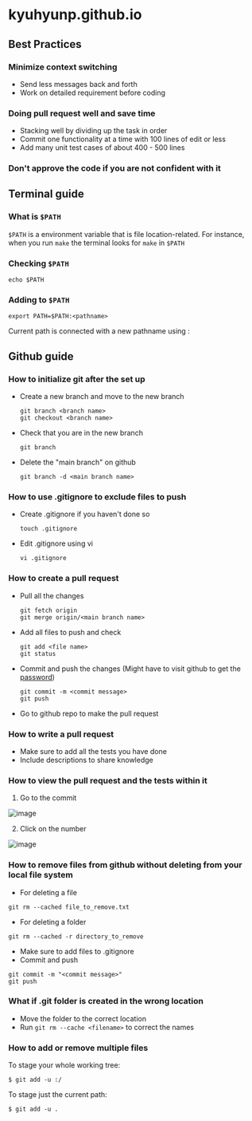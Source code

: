 # kyuhyunp.github.io

## Best Practices
### Minimize context switching
- Send less messages back and forth
- Work on detailed requirement before coding

### Doing pull request well and save time
- Stacking well by dividing up the task in order
- Commit one functionality at a time with 100 lines of edit or less
- Add many unit test cases of about 400 - 500 lines

### Don't approve the code if you are not confident with it

## Terminal guide
### What is `$PATH`
`$PATH` is a environment variable that is file location-related. 
For instance, when you run `make` the terminal looks for `make` in `$PATH`

### Checking `$PATH`
```
echo $PATH
```

### Adding to `$PATH`
```
export PATH=$PATH:<pathname>
```
Current path is connected with a new pathname using :



## Github guide

### How to initialize git after the set up
- Create a new branch and move to the new branch
  ```
  git branch <branch name>
  git checkout <branch name>
  ```

- Check that you are in the new branch
  ```
  git branch
  ```
  
- Delete the "main branch" on github
  ```
  git branch -d <main branch name>
  ```

### How to use .gitignore to exclude files to push
- Create .gitignore if you haven't done so
  ```
  touch .gitignore
  ```

- Edit .gitignore using vi
  ```
  vi .gitignore
  ```

### How to create a pull request
- Pull all the changes
  ```
  git fetch origin
  git merge origin/<main branch name>
  ```
  
- Add all files to push and check
  ```
  git add <file name> 
  git status
  ```
  
- Commit and push the changes (Might have to visit github to get the [password](https://stackoverflow.com/questions/68775869/message-support-for-password-authentication-was-removed))
  ```
  git commit -m <commit message>
  git push
  ```

- Go to github repo to make the pull request

### How to write a pull request
- Make sure to add all the tests you have done
- Include descriptions to share knowledge


### How to view the pull request and the tests within it
1. Go to the commit

![image](https://github.com/user-attachments/assets/7a67a2f2-1390-43ca-b340-48f7ffb4b2dd)

2. Click on the number

![image](https://github.com/user-attachments/assets/1c2f53da-ff1f-4527-ab80-ed6822228b0a)

### How to remove files from github without deleting from your local file system
- For deleting a file
```
git rm --cached file_to_remove.txt 
```
- For deleting a folder
```
git rm --cached -r directory_to_remove
```
- Make sure to add files to .gitignore
- Commit and push
```
git commit -m "<commit message>"
git push
```

### What if .git folder is created in the wrong location
- Move the folder to the correct location
- Run `git rm --cache <filename>` to correct the names

### How to add or remove multiple files
To stage your whole working tree:
```
$ git add -u :/
```

To stage just the current path:
```
$ git add -u .
```

